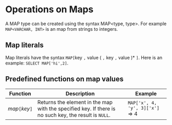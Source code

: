 # Operations on Maps

A MAP type can be created using the syntax MAP<type, type>.
For example `MAP<VARCHAR, INT>` is an map from strings to integers.

## Map literals

Map literals have the syntax `MAP[`key `,` value ( `,` key `,` value )* `]`.
Here is an example: `SELECT MAP['hi',2]`.

## Predefined functions on map values

| Function                                                             | Description                                                                                                                                                                                                                                                                               | Example                                                             |
|----------------------------------------------------------------------|-------------------------------------------------------------------------------------------------------------------------------------------------------------------------------------------------------------------------------------------------------------------------------------------|---------------------------------------------------------------------|
| _map_`[`_key_`]`                                                 | Returns the element in the map with the specified key. If there is no such key, the result is `NULL`.                                                                 | `MAP['x', 4, 'y', 3]['x']` => 4                                                |
